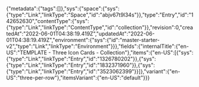 {"metadata":{"tags":[]},"sys":{"space":{"sys":{"type":"Link","linkType":"Space","id":"abjv67t9l34s"}},"type":"Entry","id":"142652630","contentType":{"sys":{"type":"Link","linkType":"ContentType","id":"collection"}},"revision":0,"createdAt":"2022-06-01T04:38:19.419Z","updatedAt":"2022-06-01T04:38:19.419Z","environment":{"sys":{"id":"master-starter-v2","type":"Link","linkType":"Environment"}}},"fields":{"internalTitle":{"en-US":"TEMPLATE - Three Icon Cards - Collection"},"items":{"en-US":[{"sys":{"type":"Link","linkType":"Entry","id":"1326780202"}},{"sys":{"type":"Link","linkType":"Entry","id":"1832371960"}},{"sys":{"type":"Link","linkType":"Entry","id":"3523062399"}}]},"variant":{"en-US":"three-per-row"},"itemsVariant":{"en-US":"default"}}}